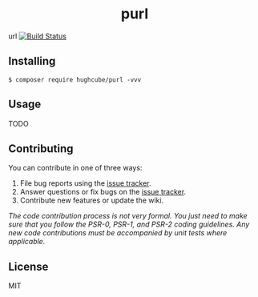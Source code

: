 <h1 align="center"> purl </h1>

url [![Build Status](https://travis-ci.com/hughcube/purl.svg?branch=master)](https://travis-ci.com/hughcube/purl)


## Installing

```shell
$ composer require hughcube/purl -vvv
```

## Usage

TODO

## Contributing

You can contribute in one of three ways:

1. File bug reports using the [issue tracker](https://github.com/hughcube/purl/issues).
2. Answer questions or fix bugs on the [issue tracker](https://github.com/hughcube/purl/issues).
3. Contribute new features or update the wiki.

_The code contribution process is not very formal. You just need to make sure that you follow the PSR-0, PSR-1, and PSR-2 coding guidelines. Any new code contributions must be accompanied by unit tests where applicable._

## License

MIT

